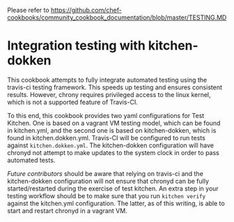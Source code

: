 Please refer to
https://github.com/chef-cookbooks/community_cookbook_documentation/blob/master/TESTING.MD

# Integration testing with kitchen-dokken
This cookbook attempts to fully integrate automated testing using the travis-ci testing framework. This
speeds up testing and ensures consistent results. However, chrony requires privileged access to the linux kernel,
which is not a supported feature of Travis-CI.

To this end, this cookbook provides two yaml configurations for Test Kitchen. One is based on a
vagrant VM testing model, which can be found in kitchen.yml, and the second one is based on kitchen-dokken,
which is found in kitchen.dokken.yml. Travis-CI will be configured to run tests against `kitchen.dokken.yml`.
The kitchen-dokken configuration will have chronyd not attempt to make updates to the system clock in order
to pass automated tests.

*Future contributors* should be aware that relying on travis-ci and the kitchen-dokken configuration
will not ensure that chronyd can be fully started/restarted during the exercise of test kitchen. An extra
step in your testing workflow should be to make sure that you run `kitchen verify` against the kitchen.yml
configuration. The latter, as of this writing, is able to start and restart chronyd in a vagrant VM.
